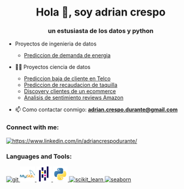 <h1 align="center">Hola 👋, soy adrian crespo</h1>
<h3 align="center">un estusiasta de los datos y python</h3>

- Proyectos de ingenieria de datos
  - [Prediccion de demanda de energia](https://github.com/adryCrespo/cf_mlops_energia)

- 👨‍💻 Proyectos ciencia de datos
  - [Prediccion baja de cliente en Telco](https://github.com/adryCrespo/Churn_predictions_telco)  
  - [Prediccion de recaudacion de taquilla](https://github.com/adryCrespo/Taquilla_Cine)  
  - [Discovery clientes de un ecommerce](https://github.com/adryCrespo/Analisis-ecommerce)
  - [Analisis de sentimiento reviews Amazon](https://github.com/adryCrespo/Sentiment_analyzer_Amazon)
- 📫 Como contactar conmigo: **adrian.crespo.durante@gmail.com**

<h3 align="left">Connect with me:</h3>
<p align="left">
<a href="https://linkedin.com/in/https://www.linkedin.com/in/adriancrespodurante/" target="blank"><img align="center" src="https://raw.githubusercontent.com/rahuldkjain/github-profile-readme-generator/master/src/images/icons/Social/linked-in-alt.svg" alt="https://www.linkedin.com/in/adriancrespodurante/" height="30" width="40" /></a>
</p>

<h3 align="left">Languages and Tools:</h3>
<p align="left"> <a href="https://git-scm.com/" target="_blank" rel="noreferrer"> <img src="https://www.vectorlogo.zone/logos/git-scm/git-scm-icon.svg" alt="git" width="40" height="40"/> </a> <a href="https://www.mysql.com/" target="_blank" rel="noreferrer"> <img src="https://raw.githubusercontent.com/devicons/devicon/master/icons/mysql/mysql-original-wordmark.svg" alt="mysql" width="40" height="40"/> </a> <a href="https://pandas.pydata.org/" target="_blank" rel="noreferrer"> <img src="https://raw.githubusercontent.com/devicons/devicon/2ae2a900d2f041da66e950e4d48052658d850630/icons/pandas/pandas-original.svg" alt="pandas" width="40" height="40"/> </a> <a href="https://www.python.org" target="_blank" rel="noreferrer"> <img src="https://raw.githubusercontent.com/devicons/devicon/master/icons/python/python-original.svg" alt="python" width="40" height="40"/> </a> <a href="https://scikit-learn.org/" target="_blank" rel="noreferrer"> <img src="https://upload.wikimedia.org/wikipedia/commons/0/05/Scikit_learn_logo_small.svg" alt="scikit_learn" width="40" height="40"/> </a> <a href="https://seaborn.pydata.org/" target="_blank" rel="noreferrer"> <img src="https://seaborn.pydata.org/_images/logo-mark-lightbg.svg" alt="seaborn" width="40" height="40"/> </a> </p>

